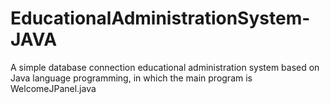 # EducationalAdministrationSystem-JAVA
A simple database connection educational administration system based on Java language programming, in which the main program is WelcomeJPanel.java
